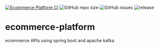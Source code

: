 [![Ecommerce Platform CI](https://github.com/mihael10/ecommerce-platform/actions/workflows/ecommerce-ci.yml/badge.svg)](https://github.com/mihael10/ecommerce-platform/actions/workflows/ecommerce-ci.yml)
![GitHub repo size](https://img.shields.io/github/repo-size/mihael10/ecommerce-platform?style=flat-square)
![GitHub issues](https://img.shields.io/github/issues-raw/mihael10/ecommerce-platform?style=flat-square)
![release](https://img.shields.io/github/v/release/mihael10/ecommerce-platform?include_prereleases)
# ecommerce-platform
ecommerce APIs using spring boot and apache kafka

